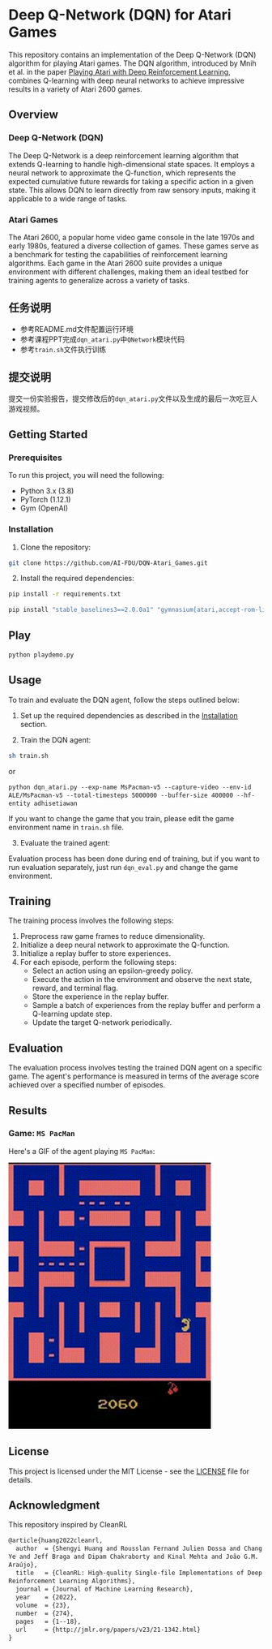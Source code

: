 # Deep Q-Network (DQN) for Atari Games

This repository contains an implementation of the Deep Q-Network (DQN) algorithm for playing Atari games. The DQN algorithm, introduced by Mnih et al. in the paper [Playing Atari with Deep Reinforcement Learning](https://www.cs.toronto.edu/~vmnih/docs/dqn.pdf), combines Q-learning with deep neural networks to achieve impressive results in a variety of Atari 2600 games.

## Overview
                                                          
### Deep Q-Network (DQN)

The Deep Q-Network is a deep reinforcement learning algorithm that extends Q-learning to handle high-dimensional state spaces. It employs a neural network to approximate the Q-function, which represents the expected cumulative future rewards for taking a specific action in a given state. This allows DQN to learn directly from raw sensory inputs, making it applicable to a wide range of tasks.

### Atari Games

The Atari 2600, a popular home video game console in the late 1970s and early 1980s, featured a diverse collection of games. These games serve as a benchmark for testing the capabilities of reinforcement learning algorithms. Each game in the Atari 2600 suite provides a unique environment with different challenges, making them an ideal testbed for training agents to generalize across a variety of tasks.

## 任务说明

- 参考README.md文件配置运行环境
- 参考课程PPT完成`dqn_atari.py`中`QNetwork`模块代码
- 参考`train.sh`文件执行训练

## 提交说明

提交一份实验报告，提交修改后的`dqn_atari.py`文件以及生成的最后一次吃豆人游戏视频。

## Getting Started

### Prerequisites

To run this project, you will need the following:

- Python 3.x (3.8)
- PyTorch (1.12.1)
- Gym (OpenAI)

### Installation

1. Clone the repository:

```bash
git clone https://github.com/AI-FDU/DQN-Atari_Games.git
```

2. Install the required dependencies:

```bash
pip install -r requirements.txt
```

```bash
pip install "stable_baselines3==2.0.0a1" "gymnasium[atari,accept-rom-license]==0.28.1"  "ale-py==0.8.1"
```

## Play

```bash
python playdemo.py
```

## Usage

To train and evaluate the DQN agent, follow the steps outlined below:

1. Set up the required dependencies as described in the [Installation](#installation) section.

2. Train the DQN agent:

```bash
sh train.sh
```  
or
```  
python dqn_atari.py --exp-name MsPacman-v5 --capture-video --env-id ALE/MsPacman-v5 --total-timesteps 5000000 --buffer-size 400000 --hf-entity adhisetiawan
```  

If you want to change the game that you train, please edit the game environment name in `train.sh` file.

3. Evaluate the trained agent:

Evaluation process has been done during end of training, but if you want to run evaluation separately, just run `dqn_eval.py` and change the game environment.

## Training

The training process involves the following steps:

1. Preprocess raw game frames to reduce dimensionality.
2. Initialize a deep neural network to approximate the Q-function.
3. Initialize a replay buffer to store experiences.
4. For each episode, perform the following steps:
   - Select an action using an epsilon-greedy policy.
   - Execute the action in the environment and observe the next state, reward, and terminal flag.
   - Store the experience in the replay buffer.
   - Sample a batch of experiences from the replay buffer and perform a Q-learning update step.
   - Update the target Q-network periodically.

## Evaluation

The evaluation process involves testing the trained DQN agent on a specific game. The agent's performance is measured in terms of the average score achieved over a specified number of episodes.

## Results


### Game: `MS PacMan`

Here's a GIF of the agent playing `MS PacMan`:

![Agent Playing](assets/pacman.gif)


## License

This project is licensed under the MIT License - see the [LICENSE](LICENSE) file for details.

## Acknowledgment
This repository inspired by CleanRL
```
@article{huang2022cleanrl,
  author  = {Shengyi Huang and Rousslan Fernand Julien Dossa and Chang Ye and Jeff Braga and Dipam Chakraborty and Kinal Mehta and João G.M. Araújo},
  title   = {CleanRL: High-quality Single-file Implementations of Deep Reinforcement Learning Algorithms},
  journal = {Journal of Machine Learning Research},
  year    = {2022},
  volume  = {23},
  number  = {274},
  pages   = {1--18},
  url     = {http://jmlr.org/papers/v23/21-1342.html}
}
```
